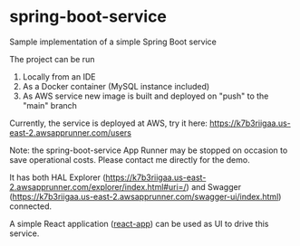 # spring-boot-service
Sample implementation of a simple Spring Boot service


The project can be run
1. Locally from an IDE
2. As a Docker container (MySQL instance included)
3. As AWS service new image is built and deployed on "push" to the "main" branch

Currently, the service is deployed at AWS, try it here:
https://k7b3riigaa.us-east-2.awsapprunner.com/users

Note: the spring-boot-service App Runner may be stopped on occasion to save operational costs.
Please contact me directly for the demo.

It has both HAL Explorer (https://k7b3riigaa.us-east-2.awsapprunner.com/explorer/index.html#uri=/)
and Swagger (https://k7b3riigaa.us-east-2.awsapprunner.com/swagger-ui/index.html) connected.

A simple React application ([react-app](https://github.com/boroda123/react-app)) can be used as UI to drive this service.